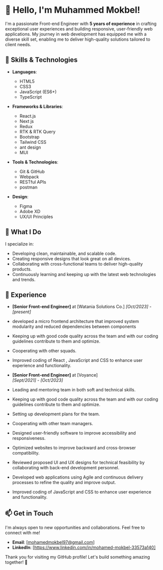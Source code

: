 # 👋 Hello, I'm Muhammed Mokbel!

I'm a passionate Front-end Engineer with **5 years of experience** in crafting exceptional user experiences and building responsive, user-friendly web applications. My journey in web development has equipped me with a diverse skill set, enabling me to deliver high-quality solutions tailored to client needs.

## 🚀 Skills & Technologies

- **Languages**: 
  - HTML5
  - CSS3
  - JavaScript (ES6+)
  - TypeScript
  
- **Frameworks & Libraries**:
  - React.js
  - Next js
  - Redux
  - RTK & RTK Query
  - Bootstrap
  - Tailwind CSS
  - ant design
  - MUI
  
- **Tools & Technologies**:
  - Git & GitHub
  - Webpack
  - RESTful APIs
  - postman

- **Design**:
  - Figma
  - Adobe XD
  - UX/UI Principles

## 🌟 What I Do

I specialize in:
- Developing clean, maintainable, and scalable code.
- Creating responsive designs that look great on all devices.
- Collaborating with cross-functional teams to deliver high-quality products.
- Continuously learning and keeping up with the latest web technologies and trends.

## 💼 Experience

- **[Senior Front-end Engineer]** at [Watania Solutions Co.]
  *[Oct/2023] - [present]*  
- developed a micro frontend architecture that improved system modularity and 
  reduced dependencies between components
- Keeping up with good code quality across the team and with our coding guidelines contribute to them and optimize.
- Cooperating with other squads.
- Improved coding of React , JavaScript and CSS to enhance user experience and 
functionality.

  
- **[Senior Front-end Engineer]** at [Voyance]  
  *[Sept/2021] - [Oct/2023]*  
 - Leading and mentoring team in both soft and technical skills.
 - Keeping up with good code quality across the team and with our coding guidelines contribute to them and optimize.
 - Setting up development plans for the team.
 - Cooperating with other team managers.
 - Designed user-friendly software to improve accessibility and responsiveness.
 - Optimized websites to improve backward and cross-browser compatibility.
 - Reviewed proposed UI and UX designs for technical feasibility by collaborating with 
   back-end development personnel.
 - Developed web applications using Agile and continuous delivery processes to 
   refine the quality and improve output.
 - Improved coding of JavaScript and CSS to enhance user experience and 
   functionality.


## 📫 Get in Touch

I'm always open to new opportunities and collaborations. Feel free to connect with me!

- **Email**: [mohamedmokbel97@gmail.com]
- **LinkedIn**: [https://www.linkedin.com/in/mohamed-mokbel-33573a140]


Thank you for visiting my GitHub profile! Let's build something amazing together! 🚀
